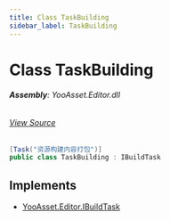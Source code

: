 ```yaml
---
title: Class TaskBuilding
sidebar_label: TaskBuilding
---
```

# Class TaskBuilding


###### **Assembly**: YooAsset.Editor.dll
###### [View Source](https://github.com/tuyoogame/YooAsset/blob/main/Assets/YooAsset/Editor/AssetBundleBuilder/BuildTasks/TaskBuilding.cs#L10)
```csharp title="Declaration"
[Task("资源构建内容打包")]
public class TaskBuilding : IBuildTask
```

## Implements

* [YooAsset.Editor.IBuildTask](../YooAsset.Editor/IBuildTask.md)

